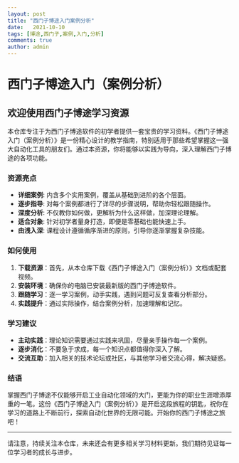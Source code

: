 ```yaml
---
layout: post
title: "西门子博途入门案例分析"
date:   2021-10-10
tags: [博途,西门子,案例,入门,分析]
comments: true
author: admin
---
```

# 西门子博途入门（案例分析）

## 欢迎使用西门子博途学习资源

本仓库专注于为西门子博途软件的初学者提供一套宝贵的学习资料。《西门子博途入门（案例分析）》是一份精心设计的教学指南，特别适用于那些希望掌握这一强大自动化工具的朋友们。通过本资源，你将能够以实践为导向，深入理解西门子博途的各项功能。

### 资源亮点

- **详细案例**: 内含多个实用案例，覆盖从基础到进阶的各个层面。
- **逐步指导**: 对每个案例都进行了详尽的步骤说明，帮助你轻松跟随操作。
- **深度分析**: 不仅教你如何做，更解析为什么这样做，加深理论理解。
- **适合对象**: 针对初学者量身打造，即便是零基础也能快速上手。
- **由浅入深**: 课程设计遵循循序渐进的原则，引导你逐渐掌握复杂技能。

### 如何使用

1. **下载资源**：首先，从本仓库下载《西门子博途入门（案例分析）》文档或配套视频。
2. **安装环境**：确保你的电脑已安装最新版的西门子博途软件。
3. **跟随学习**：逐一学习案例，动手实践，遇到问题可反复查看分析部分。
4. **实践提升**：通过实际操作，结合案例分析，加速理解和记忆。

### 学习建议

- **主动实践**：理论知识需要通过实践来巩固，尽量亲手操作每一个案例。
- **逐步消化**：不要急于求成，每一个知识点都值得你深入了解。
- **交流互助**：加入相关的技术论坛或社区，与其他学习者交流心得，解决疑惑。

### 结语

掌握西门子博途不仅能够开启工业自动化领域的大门，更能为你的职业生涯增添厚重的一笔。这份《西门子博途入门（案例分析）》是开启这段旅程的钥匙，祝你在学习的道路上不断前行，探索自动化世界的无限可能。开始你的西门子博途之旅吧！

---

请注意，持续关注本仓库，未来还会有更多相关学习材料更新。我们期待见证每一位学习者的成长与进步。